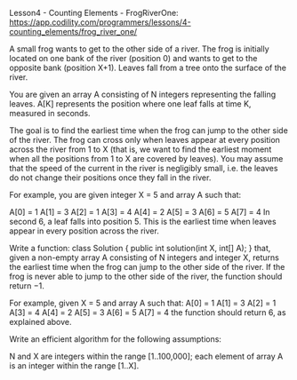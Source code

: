 ﻿Lesson4 - Counting Elements - FrogRiverOne:
https://app.codility.com/programmers/lessons/4-counting_elements/frog_river_one/

A small frog wants to get to the other side of a river. 
The frog is initially located on one bank of the river (position 0) and wants to get 
to the opposite bank (position X+1). Leaves fall from a tree onto the surface of the river.

You are given an array A consisting of N integers representing the falling leaves. 
A[K] represents the position where one leaf falls at time K, measured in seconds.

The goal is to find the earliest time when the frog can jump to the other side of the river. 
The frog can cross only when leaves appear at every position across the river from 1 to X 
(that is, we want to find the earliest moment 
when all the positions from 1 to X are covered by leaves). 
You may assume that the speed of the current in the river is negligibly small, 
i.e. the leaves do not change their positions once they fall in the river.

For example, you are given integer X = 5 and array A such that:

  A[0] = 1
  A[1] = 3
  A[2] = 1
  A[3] = 4
  A[4] = 2
  A[5] = 3
  A[6] = 5
  A[7] = 4
In second 6, a leaf falls into position 5. This is the earliest time when leaves appear in every position across the river.

Write a function:
class Solution { public int solution(int X, int[] A); }
that, given a non-empty array A consisting of N integers and integer X, returns the earliest time when the frog can jump to the other side of the river.
If the frog is never able to jump to the other side of the river, the function should return −1.

For example, given X = 5 and array A such that:
  A[0] = 1
  A[1] = 3
  A[2] = 1
  A[3] = 4
  A[4] = 2
  A[5] = 3
  A[6] = 5
  A[7] = 4
the function should return 6, as explained above.

Write an efficient algorithm for the following assumptions:

N and X are integers within the range [1..100,000];
each element of array A is an integer within the range [1..X].